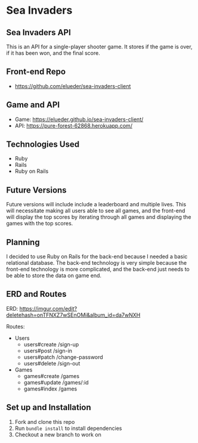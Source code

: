 # Sea Invaders

## Sea Invaders API
This is an API for a single-player shooter game. It stores if the game is over, if it has been won, and the final score.

## Front-end Repo
- https://github.com/elueder/sea-invaders-client

## Game and API
- Game: https://elueder.github.io/sea-invaders-client/
- API: https://pure-forest-62868.herokuapp.com/

## Technologies Used
- Ruby
- Rails
- Ruby on Rails

## Future Versions
Future versions will include include a leaderboard and multiple lives. This will necessitate making all users able to see all games, and the front-end will display the top scores by iterating through all games and displaying the games with the top scores.

## Planning
I decided to use Ruby on Rails for the back-end because I needed a basic relational database. The back-end technology is very simple because the front-end technology is more complicated, and the back-end just needs to be able to store the data on game end.

## ERD and Routes
ERD: https://imgur.com/edit?deletehash=onTFNXZ7wSEnOMi&album_id=da7wNXH

Routes:
- Users
  - users#create /sign-up
  - users#post /sign-in
  - users#patch /change-password
  - users#delete /sign-out
- Games
  - games#create /games
  - games#update /games/:id
  - games#index /games

## Set up and Installation
1. Fork and clone this repo
2. Run `bundle install` to install dependencies
3. Checkout a new branch to work on
